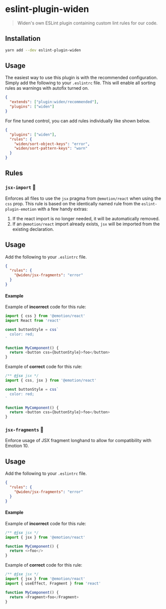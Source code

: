 # eslint-plugin-widen

> Widen's own ESLint plugin containing custom lint rules for our code.

## Installation

```sh
yarn add --dev eslint-plugin-widen
```

## Usage

The easiest way to use this plugin is with the recommended configuration. Simply
add the following to your `.eslintrc` file. This will enable all sorting rules
as warnings with autofix turned on.

```json
{
  "extends": ["plugin:widen/recommended"],
  "plugins": ["widen"]
}
```

For fine tuned control, you can add rules individually like shown below.

```json
{
  "plugins": ["widen"],
  "rules": {
    "widen/sort-object-keys": "error",
    "widen/sort-pattern-keys": "warn"
  }
}
```

## Rules

### `jsx-import` 🔧

Enforces all files to use the `jsx` pragma from `@emotion/react` when using the
`css` prop. This rule is based on the identically named rule from the
`eslint-plugin-emotion` with a few handy extras:

1. If the react import is no longer needed, it will be automatically removed.
1. If an `@emotion/react` import already exists, `jsx` will be imported from the
   existing declaration.

## Usage

Add the following to your `.eslintrc` file.

```json
{
  "rules": {
    "@widen/jsx-fragments": "error"
  }
}
```

#### Example

Example of **incorrect** code for this rule:

```js
import { css } from '@emotion/react'
import React from 'react'

const buttonStyle = css`
  color: red;
`

function MyComponent() {
  return <button css={buttonStyle}>foo</button>
}
```

Example of **correct** code for this rule:

```js
/** @jsx jsx */
import { css, jsx } from '@emotion/react'

const buttonStyle = css`
  color: red;
`

function MyComponent() {
  return <button css={buttonStyle}>foo</button>
}
```

### `jsx-fragments` 🔧

Enforce usage of JSX fragment longhand to allow for compatibility with
Emotion 10.

## Usage

Add the following to your `.eslintrc` file.

```json
{
  "rules": {
    "@widen/jsx-fragments": "error"
  }
}
```

#### Example

Example of **incorrect** code for this rule:

```js
/** @jsx jsx */
import { jsx } from '@emotion/react'

function MyComponent() {
  return <>foo</>
}
```

Example of **correct** code for this rule:

```js
/** @jsx jsx */
import { jsx } from '@emotion/react'
import { useEffect, Fragment } from 'react'

function MyComponent() {
  return <Fragment>foo</Fragment>
}
```
